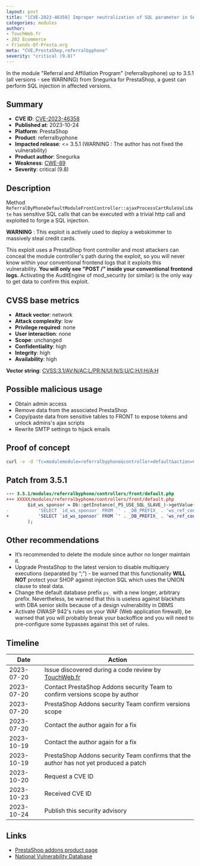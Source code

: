 ```yaml
---
layout: post
title: "[CVE-2023-46358] Improper neutralization of SQL parameter in Snegurka - Referral and Affiliation Program module for PrestaShop"
categories: modules
author:
- TouchWeb.fr
- 202 Ecommerce
- Friends-Of-Presta.org
meta: "CVE,PrestaShop,referralbyphone"
severity: "critical (9.8)"
---
```


In the module "Referral and Affiliation Program" (referralbyphone) up to 3.5.1 (all versions - see WARNING) from Snegurka for PrestaShop, a guest can perform SQL injection in affected versions.


## Summary

* **CVE ID**: [CVE-2023-46358](https://cve.mitre.org/cgi-bin/cvename.cgi?name=CVE-2023-46358)
* **Published at**: 2023-10-24
* **Platform**: PrestaShop
* **Product**: referralbyphone
* **Impacted release**: <= 3.5.1 (WARNING : The author has not fixed the vulnerability)
* **Product author**: Snegurka
* **Weakness**: [CWE-89](https://cwe.mitre.org/data/definitions/89.html)
* **Severity**: critical (9.8)

## Description

Method `ReferralByPhoneDefaultModuleFrontController::ajaxProcessCartRuleValidate` has sensitive SQL calls that can be executed with a trivial http call and exploited to forge a SQL injection.

**WARNING** : This exploit is actively used to deploy a webskimmer to massively steal credit cards.

This exploit uses a PrestaShop front controller and most attackers can conceal the module controller's path during the exploit, so you will never know within your conventional frontend logs that it exploits this vulnerability. **You will only see "POST /" inside your conventional frontend logs.** Activating the AuditEngine of mod_security (or similar) is the only way to get data to confirm this exploit.

## CVSS base metrics

* **Attack vector**: network
* **Attack complexity**: low
* **Privilege required**: none
* **User interaction**: none
* **Scope**: unchanged
* **Confidentiality**: high
* **Integrity**: high
* **Availability**: high

**Vector string**: [CVSS:3.1/AV:N/AC:L/PR:N/UI:N/S:U/C:H/I:H/A:H](https://nvd.nist.gov/vuln-metrics/cvss/v3-calculator?vector=AV:N/AC:L/PR:N/UI:N/S:U/C:H/I:H/A:H)

## Possible malicious usage

* Obtain admin access
* Remove data from the associated PrestaShop
* Copy/paste data from sensitive tables to FRONT to expose tokens and unlock admins's ajax scripts
* Rewrite SMTP settings to hijack emails


## Proof of concept

```bash
curl -v -d 'fc=modulemodule=referralbyphone&controller=default&action=CartRuleValidate&ws_voucher=%27;select+0x73656C65637420736C656570283432293B+into+@a;prepare+b+from+@a;execute+b;--' 'https://preprod.X'
```


## Patch from 3.5.1

```diff
--- 3.5.1/modules/referralbyphone/controllers/front/default.php
+++ XXXXX/modules/referralbyphone/controllers/front/default.php
        $id_ws_sponsor = Db::getInstance(_PS_USE_SQL_SLAVE_)->getValue(
-           'SELECT `id_ws_sponsor` FROM `' . _DB_PREFIX_ . 'ws_ref_coupon_rule` WHERE `code` = \'' . $ws_voucher . '\''
+           'SELECT `id_ws_sponsor` FROM `' . _DB_PREFIX_ . 'ws_ref_coupon_rule` WHERE `code` = \'' . pSQL($ws_voucher) . '\''
        );
```

## Other recommendations

* It’s recommended to delete the module since author no longer maintain it.
* Upgrade PrestaShop to the latest version to disable multiquery executions (separated by “;”) - be warned that this functionality **WILL NOT** protect your SHOP against injection SQL which uses the UNION clause to steal data.
* Change the default database prefix `ps_` with a new longer, arbitrary prefix. Nevertheless, be warned that this is useless against blackhats with DBA senior skills because of a design vulnerability in DBMS
* Activate OWASP 942's rules on your WAF (Web application firewall), be warned that you will probably break your backoffice and you will need to pre-configure some bypasses against this set of rules.

## Timeline

| Date | Action |
|--|--|
| 2023-07-20 | Issue discovered during a code review by [TouchWeb.fr](https://www.touchweb.fr) |
| 2023-07-20 | Contact PrestaShop Addons security Team to confirm versions scope by author |
| 2023-07-20 | PrestaShop Addons security Team confirm versions scope |
| 2023-07-20 | Contact the author again for a fix |
| 2023-10-19 | Contact the author again for a fix |
| 2023-10-19 | PrestaShop Addons security Team confirms that the author has not yet produced a patch |
| 2023-10-20 | Request a CVE ID |
| 2023-10-23 | Received CVE ID |
| 2023-10-24 | Publish this security advisory |

## Links

* [PrestaShop addons product page](https://addons.prestashop.com/en/sea-paid-advertising-affiliation-platforms/19203-referral-and-affiliation-program.html)
* [National Vulnerability Database](https://nvd.nist.gov/vuln/detail/CVE-2023-46358)
